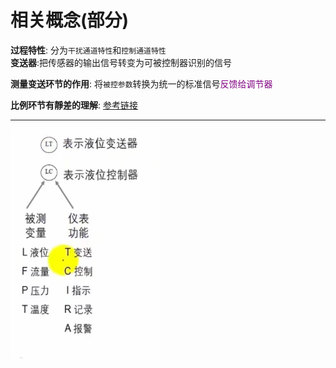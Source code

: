 # 相关概念(部分)
**过程特性**: 分为`干扰通道特性`和`控制通道特性`  
**变送器**:把传感器的输出信号转变为可被控制器识别的信号  

**测量变送环节的作用**: 将`被控参数`转换为统一的标准信号<font color=purple>反馈给调节器</font>  

**比例环节有靜差的理解**: [参考链接](https://zhuanlan.zhihu.com/p/371867538)  

---

![img](img/仪表符号.png '图1 仪表符号含义 :size=70%')  


